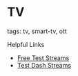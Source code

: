 # TV

tags: tv, smart-tv, ott

Helpful Links
* [Free Test Streams](https://bitmovin.com/mpeg-dash-hls-examples-sample-streams/)
* [Test Dash Streams](http://www.bbc.co.uk/rd/blog/2013-09-mpeg-dash-test-streams)
